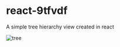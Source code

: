 # react-9tfvdf

A simple tree hierarchy view created in react

![tree](https://user-images.githubusercontent.com/7776779/173233560-7412d2b6-9578-4aa4-92c8-a51ac1e5665a.png)
